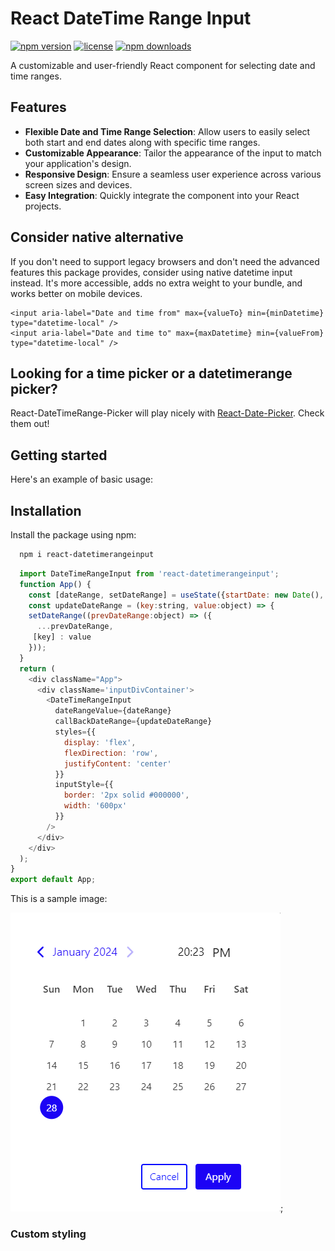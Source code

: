 # React DateTime Range Input

[![npm version ](https://img.shields.io/npm/v/react-datetimerangeinput.svg)](https://www.npmjs.com/package/react-datetimerangeinput)
[![license](https://img.shields.io/npm/l/react-datetimerangeinput.svg)](https://opensource.org/licenses/MIT)
[![npm downloads](https://img.shields.io/npm/dm/react-datetimerangeinput.svg)](https://www.npmjs.com/package/react-datetimerangeinput)

A customizable and user-friendly React component for selecting date and time ranges.

## Features

- **Flexible Date and Time Range Selection**: Allow users to easily select both start and end dates along with specific time ranges.
- **Customizable Appearance**: Tailor the appearance of the input to match your application's design.
- **Responsive Design**: Ensure a seamless user experience across various screen sizes and devices.
- **Easy Integration**: Quickly integrate the component into your React projects.

## Consider native alternative

If you don't need to support legacy browsers and don't need the advanced features this package provides, consider using native datetime input instead. It's more accessible, adds no extra weight to your bundle, and works better on mobile devices.

```tsx
<input aria-label="Date and time from" max={valueTo} min={minDatetime} type="datetime-local" />
<input aria-label="Date and time to" max={maxDatetime} min={valueFrom} type="datetime-local" />
```

## Looking for a time picker or a datetimerange picker?

React-DateTimeRange-Picker will play nicely with [React-Date-Picker](https://github.com/Edukondalu71/React_DateTime_RangeInput). Check them out!

## Getting started

Here's an example of basic usage:

## Installation

Install the package using npm:

```bash
  npm i react-datetimerangeinput
```


```javascript
  import DateTimeRangeInput from 'react-datetimerangeinput';
  function App() {
    const [dateRange, setDateRange] = useState({startDate: new Date(), endDate: new Date()});
    const updateDateRange = (key:string, value:object) => {
    setDateRange((prevDateRange:object) => ({
      ...prevDateRange,
     [key] : value
    }));
  }
  return (
    <div className="App">
      <div className='inputDivContainer'>
        <DateTimeRangeInput
          dateRangeValue={dateRange}
          callBackDateRange={updateDateRange}
          styles={{
            display: 'flex',
            flexDirection: 'row',
            justifyContent: 'center'
          }}
          inputStyle={{ 
            border: '2px solid #000000', 
            width: '600px' 
          }}
        />
      </div>
    </div>
  );
}
export default App;
```

This is a sample image:

![Sample Image](./src/Components/Images/SampleImage.png);

### Custom styling


